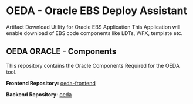 # OEDA - Oracle EBS Deploy Assistant
Artifact Download Utility for Oracle EBS Application
This Application will enable download of EBS code components like LDTs, WFX, template etc.

## OEDA ORACLE - Components
This repository contains the Oracle Components Required for the OEDA tool.

**Frontend Repository:** [oeda-frontend](https://github.com/RC2427/oeda-frontend)

**Backend Repository:** [oeda](https://github.com/your-username/oeda)

